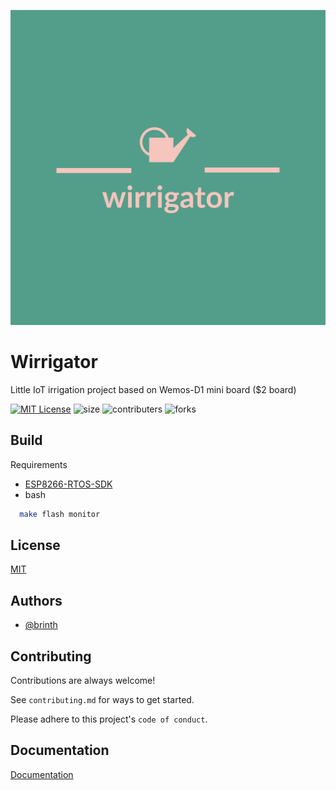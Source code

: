 ![Logo|200x200](wirrigator-logos.jpeg)


# Wirrigator

Little IoT irrigation project based on Wemos-D1 mini board ($2 board)

[![MIT License](https://img.shields.io/badge/License-MIT-green.svg)](https://choosealicense.com/licenses/mit/)
![size](https://img.shields.io/github/repo-size/brinth/wirrigator)
![contributers](https://img.shields.io/github/contributors/brinth/wirrigator)
![forks](https://img.shields.io/github/forks/brinth/wirrigator)


## Build

Requirements 
- [ESP8266-RTOS-SDK](https://docs.espressif.com/projects/esp8266-rtos-sdk/en/latest/get-started/index.html)
- bash
```bash
  make flash monitor
```
    
## License

[MIT](https://choosealicense.com/licenses/mit/)


## Authors

- [@brinth](https://www.github.com/brinth)


## Contributing

Contributions are always welcome!

See `contributing.md` for ways to get started.

Please adhere to this project's `code of conduct`.


## Documentation

[Documentation](https://linktodocumentation)

